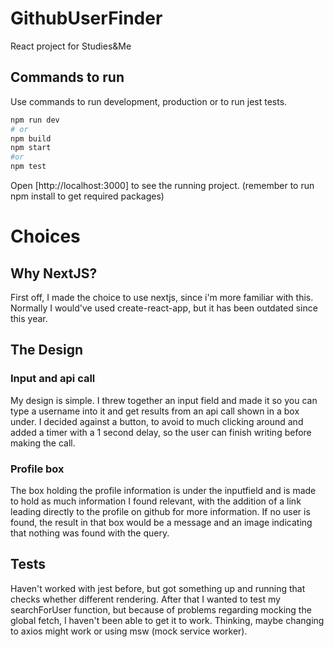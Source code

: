 # GithubUserFinder
React project for Studies&amp;Me

## Commands to run
Use commands to run development, production or to run jest tests.
```bash
npm run dev
# or
npm build
npm start
#or
npm test
```

Open [http://localhost:3000] to see the running project.
(remember to run npm install to get required packages)


# Choices

## Why NextJS?
First off, I made the choice to use nextjs, since i'm more familiar with this. Normally I would've used create-react-app, but it has been outdated since this year.

## The Design
### Input and api call
My design is simple. I threw together an input field and made it so you can type a username into it and get results from an api call shown in a box under. I decided against a button, to avoid to much clicking around and added a timer with a 1 second delay, so the user can finish writing before making the call.

### Profile box
The box holding the profile information is under the inputfield and is made to hold as much information I found relevant, with the addition of a link leading directly to the profile on github for more information.
If no user is found, the result in that box would be a message and an image indicating that nothing was found with the query.

## Tests
Haven't worked with jest before, but got something up and running that checks whether different rendering.
After that I wanted to test my searchForUser function, but because of problems regarding mocking the global fetch, I haven't been able to get it to work.
Thinking, maybe changing to axios might work or using msw (mock service worker).
